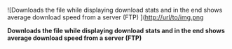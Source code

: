 ![Downloads the file while displaying download stats and in the end shows average download speed from a server (FTP) ]([http://url/to/img.png](https://i.ibb.co/TWbqmL1/photo-2024-05-06-11-54-49.jpg)


<b> Downloads the file while displaying download stats and in the end shows average download speed from a server (FTP)  
